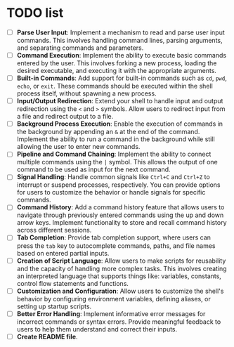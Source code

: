 # TODO list

- [ ] **Parse User Input**: Implement a mechanism to read and parse user input
commands. This involves handling command lines, parsing arguments, and separating
commands and parameters.
- [ ] **Command Execution**: Implement the ability to execute basic commands
entered by the user. This involves forking a new process, loading the desired
executable, and executing it with the appropriate arguments.
- [ ] **Built-in Commands**: Add support for built-in commands such as `cd`,
`pwd`, `echo`, or `exit`. These commands should be executed within the shell
process itself, without spawning a new process.
- [ ] **Input/Output Redirection**: Extend your shell to handle input and output
redirection using the `<` and `>` symbols. Allow users to redirect input from a
file and redirect output to a file.
- [ ] **Background Process Execution**: Enable the execution of commands in the
background by appending an `&` at the end of the command. Implement the ability
to run a command in the background while still allowing the user to enter new
commands.
- [ ] **Pipeline and Command Chaining**: Implement the ability to connect multiple
commands using the `|` symbol. This allows the output of one command to be used
as input for the next command.
- [ ] **Signal Handling**: Handle common signals like `Ctrl+C` and `Ctrl+Z` to
interrupt or suspend processes, respectively. You can provide options for users
to customize the behavior or handle signals for specific commands.
- [ ] **Command History**: Add a command history feature that allows users to
navigate through previously entered commands using the up and down arrow keys.
Implement functionality to store and recall command history across different
sessions.
- [ ] **Tab Completion**: Provide tab completion support, where users can press
the `tab` key to autocomplete commands, paths, and file names based on entered
partial inputs.
- [ ] **Creation of Script Language**: Allow users to make scripts for
reusability and the capacity of handling more complex tasks. This involves
creating an interpreted language that supports things like: variables, constants,
control flow statements and functions.
- [ ] **Customization and Configuration**: Allow users to customize the shell's
behavior by configuring environment variables, defining aliases, or setting up
startup scripts.
- [ ] **Better Error Handling**: Implement informative error messages for
incorrect commands or syntax errors. Provide meaningful feedback to users to
help them understand and correct their inputs.
- [ ] **Create README file**.
